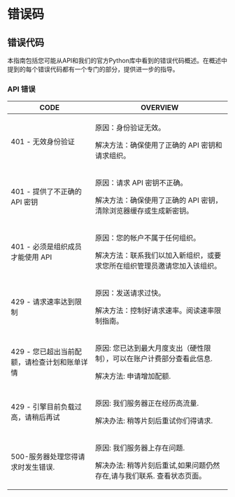 # 错误码

## 错误代码&#x20;

本指南包括您可能从API和我们的官方Python库中看到的错误代码概述。在概述中提到的每个错误代码都有一个专门的部分，提供进一步的指导。

### API 错误

| CODE                      | OVERVIEW                                                              |
| ------------------------- | --------------------------------------------------------------------- |
| 401 - 无效身份验证              | <p>原因：身份验证无效。</p><p>解决方法：确保使用了正确的 API 密钥和请求组织。</p>                    |
| 401 - 提供了不正确的 API 密钥      | <p>原因：请求 API 密钥不正确。</p><p>解决方法：确保使用了正确的 API 密钥，清除浏览器缓存或生成新密钥。<br></p> |
| 401 - 必须是组织成员才能使用 API     | <p>原因：您的帐户不属于任何组织。</p><p>解决方法：联系我们以加入新组织，或要求您所在组织管理员邀请您加入该组织。<br></p> |
| 429 - 请求速率达到限制            | <p>原因：发送请求过快。</p><p>解决方法：控制好请求速率。阅读速率限制指南。</p>                        |
| 429 - 您已超出当前配额，请检查计划和账单详情 | <p>原因: 您已达到最大月度支出（硬性限制），可以在账户计费部分查看此信息.</p><p>解决方法: 申请增加配额.</p>       |
| 429 - 引擎目前负载过高，请稍后再试      | <p>原因: 我们服务器正在经历高流量.</p><p>解决办法: 稍等片刻后重试你们得请求.</p>                    |
| 500-服务器处理您得请求时发生错误.       | <p>原因: 我们服务器上存在问题.</p><p>解决办法: 稍等片刻后重试,如果问题仍然存在,请与我们联系. 查看状态页面。</p>   |
